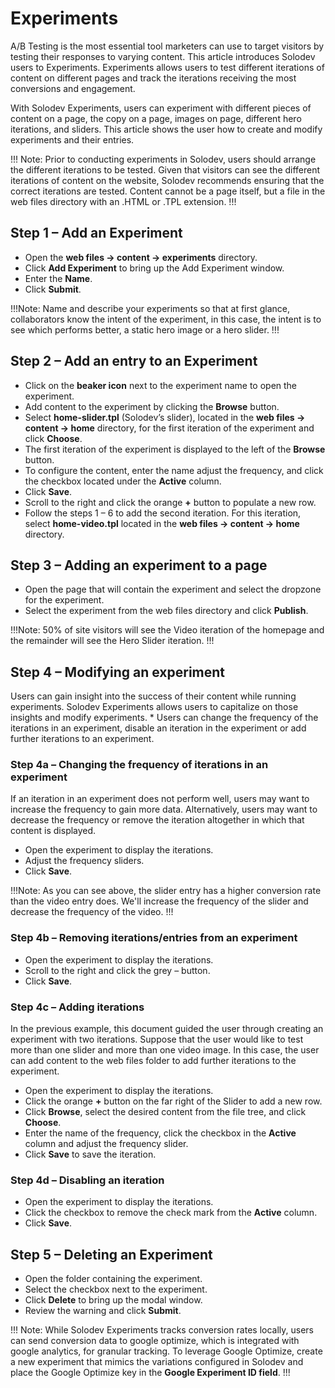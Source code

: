 # Experiments 

A/B Testing is the most essential tool marketers can use to target visitors by testing their responses to varying content. This article introduces Solodev users to Experiments. Experiments allows users to test different iterations of content on different pages and track the iterations receiving the most conversions and engagement.

With Solodev Experiments, users can experiment with different pieces of content on a page, the copy on a page, images on page, different hero iterations, and sliders. This article shows the user how to create and modify experiments and their entries. 

!!! Note: 
Prior to conducting experiments in Solodev, users should arrange the different iterations to be tested. Given that visitors can see the different iterations of content on the website, Solodev recommends ensuring that the correct iterations are tested. Content cannot be a page itself, but a file in the web files directory with an .HTML or .TPL extension. 
!!!

## Step 1 – Add an Experiment 

* Open the **web files -> content -> experiments** directory. 
* Click **Add Experiment** to bring up the Add Experiment window.
* Enter the **Name**. 
* Click **Submit**. 

!!!Note: 
Name and describe your experiments so that at first glance, collaborators know the intent of the experiment, in this case, the intent is to see which performs better, a static hero image or a hero slider. 
!!!

## Step 2 – Add an entry to an Experiment 

* Click on the **beaker icon** next to the experiment name to open the experiment.
* Add content to the experiment by clicking the **Browse** button.
* Select **home-slider.tpl** (Solodev’s slider), located in the **web files -> content -> home** directory, for the first iteration of the experiment and click **Choose**.
* The first iteration of the experiment is displayed to the left of the **Browse** button.
* To configure the content, enter the name adjust the frequency, and click the checkbox located under the **Active** column.
* Click **Save**.
* Scroll to the right and click the orange **+** button to populate a new row.
* Follow the steps 1 – 6 to add the second iteration. For this iteration, select **home-video.tpl** located in the **web files -> content -> home** directory. 

## Step 3 – Adding an experiment to a page

* Open the page that will contain the experiment and select the dropzone for the experiment.
* Select the experiment from the web files directory and click **Publish**.

!!!Note: 
50% of site visitors will see the Video iteration of the homepage and the remainder will see the Hero Slider iteration.
!!!

## Step 4 – Modifying an experiment

Users can gain insight into the success of their content while running experiments. Solodev Experiments allows users to capitalize on those insights and modify experiments. * Users can change the frequency of the iterations in an experiment, disable an iteration in the experiment or add further iterations to an experiment. 


### Step 4a – Changing the frequency of iterations in an experiment

If an iteration in an experiment does not perform well, users may want to increase the frequency to gain more data. Alternatively, users may want to decrease the frequency or remove the iteration altogether in which that content is displayed. 

* Open the experiment to display the iterations. 
* Adjust the frequency sliders. 
* Click **Save**. 

!!!Note: 
As you can see above, the slider entry has a higher conversion rate than the video entry does. We'll increase the frequency of the slider and decrease the frequency of the video.
!!!
 
### Step 4b – Removing iterations/entries from an experiment 

* Open the experiment to display the iterations. 
* Scroll to the right and click the grey – button.
* Click **Save**.

### Step 4c – Adding iterations

In the previous example, this document guided the user through creating an experiment with two iterations. Suppose that the user would like to test more than one slider and more than one video image. In this case, the user can add content to the web files folder to add further iterations to the experiment. 

* Open the experiment to display the iterations.
* Click the orange **+** button on the far right of the Slider to add a new row. 
* Click **Browse**, select the desired content from the file tree, and click **Choose**.
* Enter the name of the frequency, click the checkbox in the **Active** column and adjust the frequency slider. 
* Click **Save** to save the iteration.

### Step 4d – Disabling an iteration 

* Open the experiment to display the iterations.
* Click the checkbox to remove the check mark from the **Active** column.
* Click **Save**. 

## Step 5 – Deleting an Experiment 

* Open the folder containing the experiment. 
* Select the checkbox next to the experiment.
* Click **Delete** to bring up the modal window.
* Review the warning and click **Submit**.

!!! Note: 
While Solodev Experiments tracks conversion rates locally, users can send conversion data to google optimize, which is integrated with google analytics, for granular tracking. To leverage Google Optimize, create a new experiment that mimics the variations configured in Solodev and place the Google Optimize key in the **Google Experiment ID field**.
!!!
 